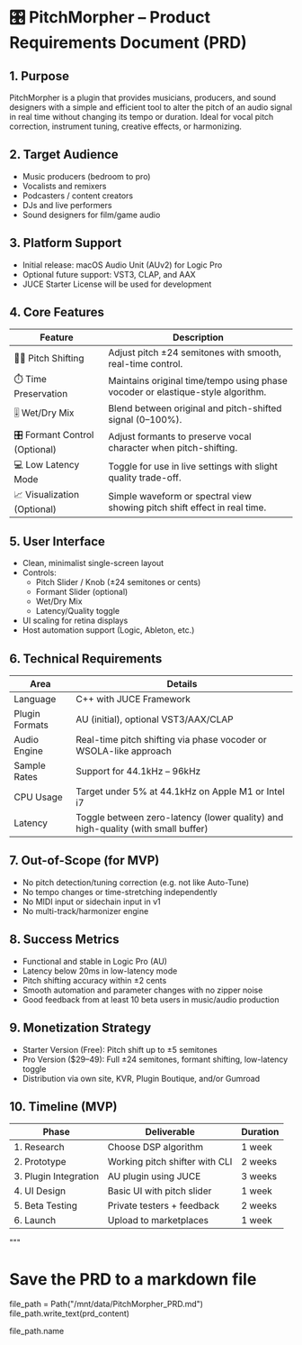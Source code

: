 # 🎛️ PitchMorpher – Product Requirements Document (PRD)

## 1. Purpose

PitchMorpher is a plugin that provides musicians, producers, and sound designers with a simple and efficient tool to alter the pitch of an audio signal in real time without changing its tempo or duration. Ideal for vocal pitch correction, instrument tuning, creative effects, or harmonizing.

## 2. Target Audience

- Music producers (bedroom to pro)
- Vocalists and remixers
- Podcasters / content creators
- DJs and live performers
- Sound designers for film/game audio

## 3. Platform Support

- Initial release: macOS Audio Unit (AUv2) for Logic Pro
- Optional future support: VST3, CLAP, and AAX
- JUCE Starter License will be used for development

## 4. Core Features

| Feature | Description |
|--------|-------------|
| 🔼🔽 Pitch Shifting | Adjust pitch ±24 semitones with smooth, real-time control. |
| ⏱️ Time Preservation | Maintains original time/tempo using phase vocoder or elastique-style algorithm. |
| 🎚️ Wet/Dry Mix | Blend between original and pitch-shifted signal (0–100%). |
| 🎛️ Formant Control (Optional) | Adjust formants to preserve vocal character when pitch-shifting. |
| 💻 Low Latency Mode | Toggle for use in live settings with slight quality trade-off. |
| 📈 Visualization (Optional) | Simple waveform or spectral view showing pitch shift effect in real time. |

## 5. User Interface

- Clean, minimalist single-screen layout
- Controls:
  - Pitch Slider / Knob (±24 semitones or cents)
  - Formant Slider (optional)
  - Wet/Dry Mix
  - Latency/Quality toggle
- UI scaling for retina displays
- Host automation support (Logic, Ableton, etc.)

## 6. Technical Requirements

| Area | Details |
|------|---------|
| Language | C++ with JUCE Framework |
| Plugin Formats | AU (initial), optional VST3/AAX/CLAP |
| Audio Engine | Real-time pitch shifting via phase vocoder or WSOLA-like approach |
| Sample Rates | Support for 44.1kHz – 96kHz |
| CPU Usage | Target under 5% at 44.1kHz on Apple M1 or Intel i7 |
| Latency | Toggle between zero-latency (lower quality) and high-quality (with small buffer) |

## 7. Out-of-Scope (for MVP)

- No pitch detection/tuning correction (e.g. not like Auto-Tune)
- No tempo changes or time-stretching independently
- No MIDI input or sidechain input in v1
- No multi-track/harmonizer engine

## 8. Success Metrics

- Functional and stable in Logic Pro (AU)
- Latency below 20ms in low-latency mode
- Pitch shifting accuracy within ±2 cents
- Smooth automation and parameter changes with no zipper noise
- Good feedback from at least 10 beta users in music/audio production

## 9. Monetization Strategy

- Starter Version (Free): Pitch shift up to ±5 semitones
- Pro Version ($29–49): Full ±24 semitones, formant shifting, low-latency toggle
- Distribution via own site, KVR, Plugin Boutique, and/or Gumroad

## 10. Timeline (MVP)

| Phase | Deliverable | Duration |
|-------|-------------|----------|
| 1. Research | Choose DSP algorithm | 1 week |
| 2. Prototype | Working pitch shifter with CLI | 2 weeks |
| 3. Plugin Integration | AU plugin using JUCE | 3 weeks |
| 4. UI Design | Basic UI with pitch slider | 1 week |
| 5. Beta Testing | Private testers + feedback | 2 weeks |
| 6. Launch | Upload to marketplaces | 1 week |
"""

# Save the PRD to a markdown file
file_path = Path("/mnt/data/PitchMorpher_PRD.md")
file_path.write_text(prd_content)

file_path.name

